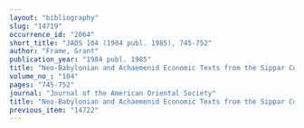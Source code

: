 ```yaml
---
layout: "bibliography"
slug: "14719"
occurrence_id: "2064"
short_title: "JAOS 104 (1984 publ. 1985), 745-752"
author: "Frame, Grant"
publication_year: "1984 publ. 1985"
title: "Neo-Babylonian and Achaemenid Economic Texts from the Sippar Collection of the British Museum"
volume_no_: "104"
pages: "745-752"
journal: "Journal of the American Oriental Society"
title: "Neo-Babylonian and Achaemenid Economic Texts from the Sippar Collection of the British Museum"
previous_item: "14722"
---
```

